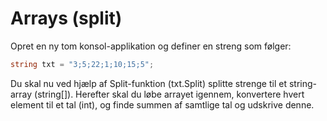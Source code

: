 ﻿# Arrays (split)

Opret en ny tom konsol-applikation og definer en streng som følger:

```csharp
string txt = "3;5;22;1;10;15;5";
```

Du skal nu ved hjælp af Split-funktion (txt.Split) splitte strenge til et string-array (string[]). 
Herefter skal du løbe arrayet igennem, konvertere hvert element til et tal (int), og finde summen
af samtlige tal og udskrive denne.